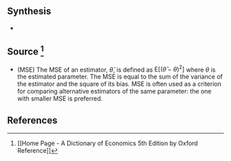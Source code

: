 ## Synthesis
- 
## Source [^1]
- (MSE) The MSE of an estimator, $\hat{\theta}$, is defined as $\mathrm{E}\left[(\hat{\theta}-\theta)^{2}\right]$ where $\theta$ is the estimated parameter. The MSE is equal to the sum of the variance of the estimator and the square of its bias. MSE is often used as a criterion for comparing alternative estimators of the same parameter: the one with smaller MSE is preferred.
## References

[^1]: [[Home Page - A Dictionary of Economics 5th Edition by Oxford Reference]]
